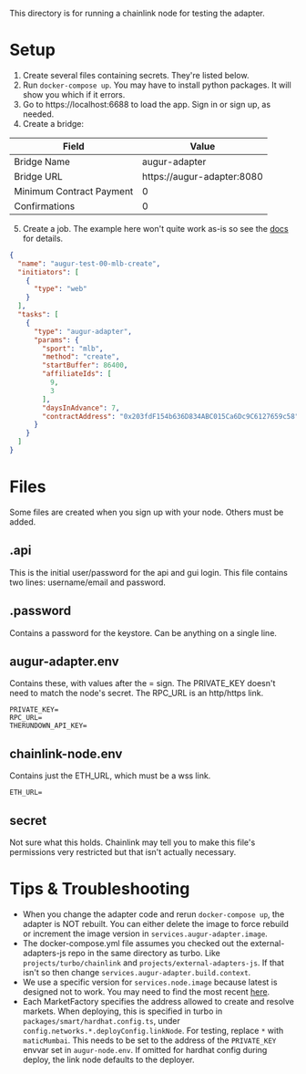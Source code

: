 This directory is for running a chainlink node for testing the adapter.

# Setup
1. Create several files containing secrets. They're listed below.
2. Run `docker-compose up`. 
   You may have to install python packages. It will show you which if it errors.
3. Go to https://localhost:6688 to load the app. Sign in or sign up, as needed.
4. Create a bridge:

| Field                    | Value                      |
| ------------------------ | -------------------------- |
| Bridge Name              | augur-adapter              |
| Bridge URL               | https://augur-adapter:8080 |
| Minimum Contract Payment | 0                          |
| Confirmations            | 0                          |

5. Create a job. The example here won't quite work as-is so see the
   [docs](https://github.com/AugurProject/external-adapters-js/blob/develop/packages/composites/augur/README.md)
   for details.
```json
{
  "name": "augur-test-00-mlb-create",
  "initiators": [
    {
      "type": "web"
    }
  ],
  "tasks": [
    {
      "type": "augur-adapter",
      "params": {
        "sport": "mlb",
        "method": "create",
        "startBuffer": 86400,
        "affiliateIds": [
          9,
          3
        ],
        "daysInAdvance": 7,
        "contractAddress": "0x203fdF154b636D834ABC015Ca6Dc9C6127659c58"
      }
    }
  ]
}
```

# Files
Some files are created when you sign up with your node.
Others must be added.

## .api
This is the initial user/password for the api and gui login. This file contains two lines: username/email and password.

## .password
Contains a password for the keystore. Can be anything on a single line.

## augur-adapter.env
Contains these, with values after the = sign.
The PRIVATE_KEY doesn't need to match the node's secret.
The RPC_URL is an http/https link.

    PRIVATE_KEY=
    RPC_URL=
    THERUNDOWN_API_KEY=

## chainlink-node.env
Contains just the ETH_URL, which must be a wss link.

    ETH_URL=

## secret
Not sure what this holds.
Chainlink may tell you to make this file's permissions very restricted but that isn't actually necessary.

# Tips & Troubleshooting

- When you change the adapter code and rerun `docker-compose up`, the adapter is NOT rebuilt.
  You can either delete the image to force rebuild or increment the image version in `services.augur-adapter.image`.
- The docker-compose.yml file assumes you checked out the external-adapters-js repo in the same directory as turbo.
  Like `projects/turbo/chainlink` and `projects/external-adapters-js`.
  If that isn't so then change `services.augur-adapter.build.context`.
- We use a specific version for `services.node.image` because latest is designed not to work.
  You may need to find the most recent
  [here](https://hub.docker.com/r/smartcontract/chainlink/tags?page=1&ordering=last_updated).
- Each MarketFactory specifies the address allowed to create and resolve markets.
  When deploying, this is specified in turbo in `packages/smart/hardhat.config.ts`,
  under `config.networks.*.deployConfig.linkNode`. For testing, replace `*` with `maticMumbai`.
  This needs to be set to the address of the `PRIVATE_KEY` envvar set in `augur-node.env`.
  If omitted for hardhat config during deploy, the link node defaults to the deployer.
  
